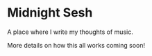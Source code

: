 # Midnight Sesh

A place where I write my thoughts of music.

More details on how this all works coming soon!
